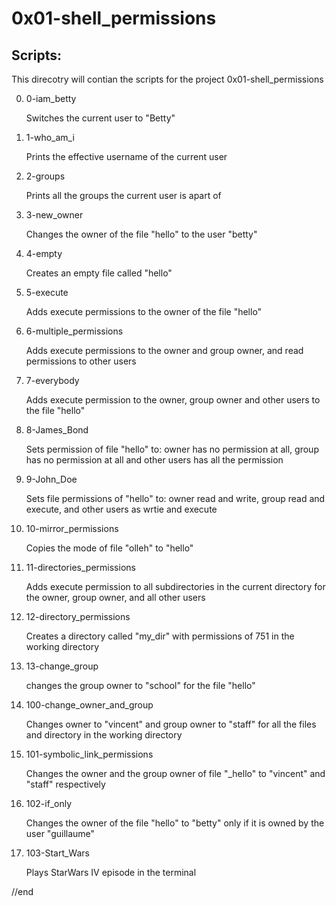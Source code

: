 # 0x01-shell_permissions

## Scripts:

This direcotry will contian the scripts for the project 0x01-shell_permissions

0. 0-iam_betty

	Switches the current user to "Betty"

1. 1-who_am_i

	Prints the effective username of the current user

2. 2-groups

	Prints all the groups the current user is apart of

3. 3-new_owner

	Changes the owner of the file "hello" to the user "betty"

4. 4-empty

	Creates an empty file called "hello"

5. 5-execute

	Adds execute permissions to the owner of the file "hello"

6. 6-multiple_permissions

	Adds execute permissions to the owner and group owner, and read permissions to other users

7. 7-everybody

	Adds execute permission to the owner, group owner and other users to the file "hello"

8. 8-James_Bond

	Sets permission of file "hello" to: owner has no permission at all, group has no permission at all and other users has all the permission

9. 9-John_Doe

	Sets file permissions of "hello" to: owner read and write, group read and execute, and other users as wrtie and execute

10. 10-mirror_permissions

	Copies the mode of file "olleh" to "hello"

11. 11-directories_permissions

	Adds execute permission to all subdirectories in the current directory for the owner, group owner, and all other users

12. 12-directory_permissions

	Creates a directory called "my_dir" with permissions of 751 in the working directory

13. 13-change_group

	changes the group owner to "school" for the file "hello"

14. 100-change_owner_and_group

	Changes owner to "vincent" and group owner to "staff" for all the files and directory in the working directory

15. 101-symbolic_link_permissions

	Changes the owner and the group owner of file "_hello" to "vincent" and "staff" respectively

16. 102-if_only

	Changes the owner of the file "hello" to "betty" only if it is owned by the user "guillaume"

17. 103-Start_Wars
	
	Plays StarWars IV episode in the terminal

//end
